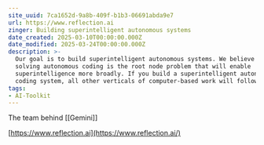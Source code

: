 ```yaml
---
site_uuid: 7ca1652d-9a8b-409f-b1b3-06691abda9e7
url: https://www.reflection.ai
zinger: Building superintelligent autonomous systems
date_created: 2025-03-10T00:00:00.000Z
date_modified: 2025-03-24T00:00:00.000Z
description: >-
  Our goal is to build superintelligent autonomous systems. We believe that
  solving autonomous coding is the root node problem that will enable
  superintelligence more broadly. If you build a superintelligent autonomous
  coding system, all other verticals of computer-based work will follow.
tags:
- AI-Toolkit
---
```


The team behind [[Gemini]]

[https://www.reflection.ai](https://www.reflection.ai/)